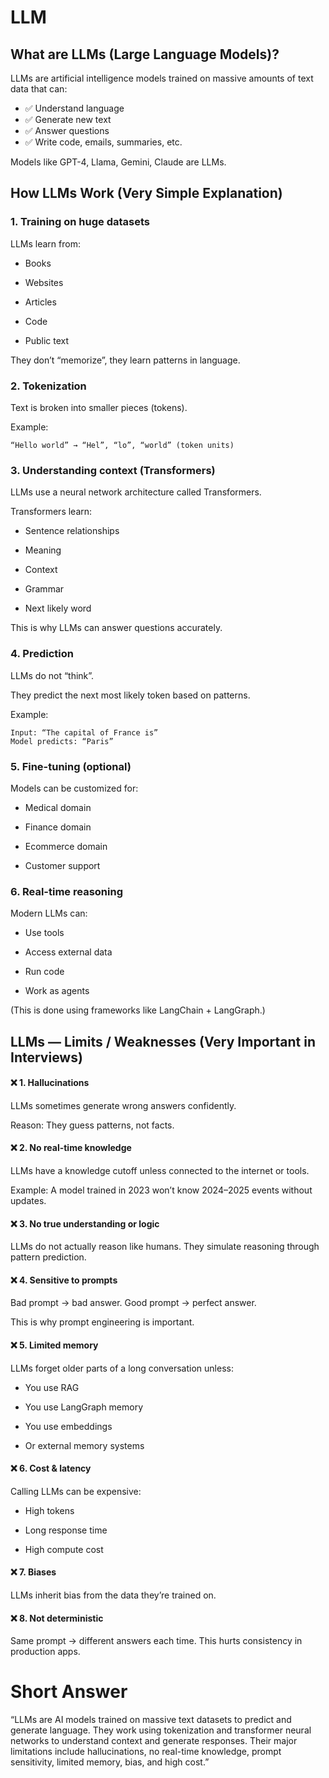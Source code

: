 # LLM
## What are LLMs (Large Language Models)?

LLMs are artificial intelligence models trained on massive amounts of text data that can:

- ✅ Understand language
- ✅ Generate new text
- ✅ Answer questions
- ✅ Write code, emails, summaries, etc.

Models like GPT-4, Llama, Gemini, Claude are LLMs.

## How LLMs Work (Very Simple Explanation)
### 1. Training on huge datasets

LLMs learn from:

- Books

- Websites

- Articles

- Code

- Public text

They don’t “memorize”, they learn patterns in language.

### 2. Tokenization

Text is broken into smaller pieces (tokens).

Example:
```
“Hello world” → “Hel”, “lo”, “world” (token units)
```
### 3. Understanding context (Transformers)

LLMs use a neural network architecture called Transformers.

Transformers learn:

- Sentence relationships

- Meaning

- Context

- Grammar

- Next likely word

This is why LLMs can answer questions accurately.

### 4. Prediction

LLMs do not “think”.

They predict the next most likely token based on patterns.

Example:
```
Input: “The capital of France is”
Model predicts: “Paris”
```
### 5. Fine-tuning (optional)

Models can be customized for:

- Medical domain

- Finance domain

- Ecommerce domain

- Customer support

### 6. Real-time reasoning

Modern LLMs can:

- Use tools

- Access external data

- Run code

- Work as agents

(This is done using frameworks like LangChain + LangGraph.)

## LLMs — Limits / Weaknesses (Very Important in Interviews)
####  ❌ 1. Hallucinations

LLMs sometimes generate wrong answers confidently.

Reason:
They guess patterns, not facts.

#### ❌ 2. No real-time knowledge

LLMs have a knowledge cutoff unless connected to the internet or tools.

Example:
A model trained in 2023 won’t know 2024–2025 events without updates.

#### ❌ 3. No true understanding or logic

LLMs do not actually reason like humans.
They simulate reasoning through pattern prediction.

#### ❌ 4. Sensitive to prompts

Bad prompt → bad answer.
Good prompt → perfect answer.

This is why prompt engineering is important.

#### ❌ 5. Limited memory

LLMs forget older parts of a long conversation unless:

- You use RAG

- You use LangGraph memory

- You use embeddings

- Or external memory systems

#### ❌ 6. Cost & latency

Calling LLMs can be expensive:

- High tokens

- Long response time

- High compute cost

#### ❌ 7. Biases

LLMs inherit bias from the data they’re trained on.

#### ❌ 8. Not deterministic

Same prompt → different answers each time.
This hurts consistency in production apps.

# Short Answer

“LLMs are AI models trained on massive text datasets to predict and generate language. They work using tokenization and transformer neural networks to understand context and generate responses. Their major limitations include hallucinations, no real-time knowledge, prompt sensitivity, limited memory, bias, and high cost.”
